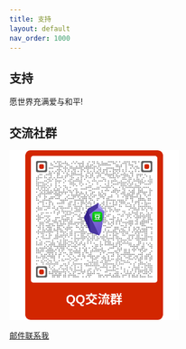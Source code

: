 ```yaml
---
title: 支持
layout: default
nav_order: 1000
---
```


## 支持 
愿世界充满爱与和平!   

## 交流社群
<img src="img/obsidian-douban-qq-qr_code.svg" width="300px"> 

[邮件联系我](mailto:977741432@qq.com)

